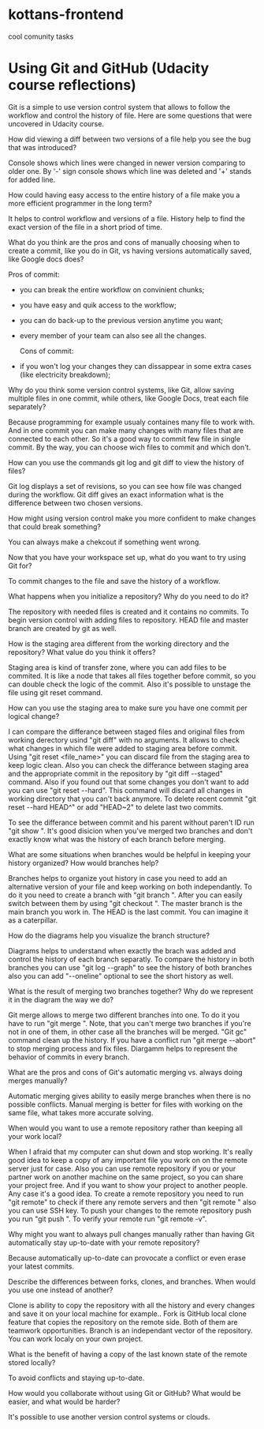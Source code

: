 # kottans-frontend
cool comunity tasks


# Using Git and GitHub (Udacity course reflections)

Git is a simple to use version control system that allows to follow the workflow and control the history of file. Here are some questions that were uncovered in Udacity course.

How did viewing a diff between two versions of a file help you see the bug that
was introduced?

Console shows which lines were changed in newer version comparing to older one. By '-' sign console shows which line was deleted and '+' stands for added line.

How could having easy access to the entire history of a file make you a more
efficient programmer in the long term?

It helps to control workflow and versions of a file. History help to find the exact version of the file in a short priod of time.

What do you think are the pros and cons of manually choosing when to create a
commit, like you do in Git, vs having versions automatically saved, like Google
docs does?

Pros of commit:
- you can break the entire workflow on convinient chunks;
- you have easy and quik access to the workflow;
- you can do back-up to the previous version anytime you want;
- every member of your team can also see all the changes.

    Cons of commit:
- if you won't log your changes they can dissappear in some extra cases (like electricity breakdown);

Why do you think some version control systems, like Git, allow saving multiple
files in one commit, while others, like Google Docs, treat each file separately?

Because programming for example usualy containes many file to work with. And in one commit you can make many changes with many files that are connected to each other. So it's a good way to commit few file in single commit. By the way, you can choose wich files to commit and which don't.

How can you use the commands git log and git diff to view the history of files?

Git log displays a set of revisions, so you can see how file was changed during the workflow. Git diff gives an exact information what is the difference between two chosen versions.

How might using version control make you more confident to make changes that
could break something?

You can always make a chekcout if something went wrong.

Now that you have your workspace set up, what do you want to try using Git for?

To commit changes to the file and save the history of a workflow.

What happens when you initialize a repository? Why do you need to do it?

The repository with needed files is created and it contains no commits. To begin version control with adding files to repository. HEAD file and master branch are created by git as well.

How is the staging area different from the working directory and the repository?
What value do you think it offers?

Staging area is kind of transfer zone, where you can add files to be commited. It is like a node that takes all files together before commit, so you can double check the logic of the commit. Also it's possible to unstage the file using git reset command.

How can you use the staging area to make sure you have one commit per logical
change?

I can compare the differance between staged files and original files from working derectory usind "git diff" with no arguments. It allows to check what changes in which file were added to staging area before commit. Using "git reset <file_name>" you can discard file from the staging area to keep logic clean. Also you can check the differance between staging area and the appropriate commit in the repository by "git diff --staged" command. Also if you found out that some changes you don't want to add you can use "git reset --hard". This command will discard all changes in working directory that you can't back anymore. To delete recent commit "git reset --hard HEAD^" or add "HEAD~2" to delete last two commits.

To see the differance between commit and his parent without paren't ID run "git show <commit ID>". It's good disicion when you've merged two branches and don't exactly know what was the history of each branch before merging.

What are some situations when branches would be helpful in keeping your history
organized? How would branches help?

Branches helps to organize yout history in case you need to add an alternative version of your file and keep working on both independantly. To do it you need to create a branch with "git branch <new branch name>". After you can easily switch between them by using "git checkout <branch name>". The master branch is the main branch you work in. The HEAD is the last commit. You can imagine it as a caterpillar.

How do the diagrams help you visualize the branch structure?

Diagrams helps to understand when exactly the brach was added and control the history of each branch separatly. To compare the history in both branches you can use "git log --graph" to see the history of both branches also you can add "--oneline" optional to see the short history as well.

What is the result of merging two branches together? Why do we represent it in
the diagram the way we do?

Git merge allows to merge two different branches into one. To do it you have to run "git merge <name of th branch>". Note, that you can't merge two branches if you're not in one of them, in other case all the branches will be merged. "Git gc" command clean up the history. If you have a conflict run "git merge --abort" to stop merging process and fix files. Diargamm helps to represent the behavior of commits in every branch.

What are the pros and cons of Git's automatic merging vs. always doing merges
manually?

Automatic merging gives ability to easily merge branches when there is no possible conflicts. Manual merging is better for files with working on the same file, what takes more accurate solving.

When would you want to use a remote repository rather than keeping all your work
local?

When I afraid that my computer can shut down and stop working. It's really good idea to keep a copy of any important file you work on on the remote server just for case. Also you can use remote repository if you or your partner work on another machine on the same project, so you can share your project free. And if you want to show your project to another people. Any case it's a good idea. To create a remote repository you need to run "git remote" to check if there any remote servers and then "git remote <remote name> <remote http adress>" also you can use SSH key. To push your changes to the remote repository push you run "git push <remote name> <branch name>". To verify your remote run "git remote -v".

Why might you want to always pull changes manually rather than having Git
automatically stay up-to-date with your remote repository?

Because automatically up-to-date can provocate a conflict or even erase your latest commits.

Describe the differences between forks, clones, and branches.  When would you
use one instead of another?

Clone is ability to copy the repository with all the history and every changes and save it on your local machine for example.. Fork is GitHub local clone feature that copies the repository on the remote side. Both of them are teamwork opportunities. Branch is an independant vector of the repository. You can work localy on your own project. 

What is the benefit of having a copy of the last known state of the remote
stored locally?

To avoid conflicts and staying up-to-date.

How would you collaborate without using Git or GitHub?  What would be easier,
and what would be harder?

It's possible to use another version control systems or clouds.
